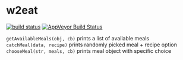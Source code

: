 # w2eat

[![build status](http://img.shields.io/travis/Balou9/w2eat.svg?style=flat)](http://travis-ci.org/Balou9/w2eat) [![AppVeyor Build Status](https://ci.appveyor.com/api/projects/status/github/Balou9/w2eat?branch=master&svg=true)](https://ci.appveyor.com/project/Balou9/w2eat)

`getAvailableMeals(obj, cb)` prints a list of available meals  
`catchMeal(data, recipe)` prints randomly picked meal + recipe option  
`chooseMeal(str, meals, cb)` prints meal object with specific choice
